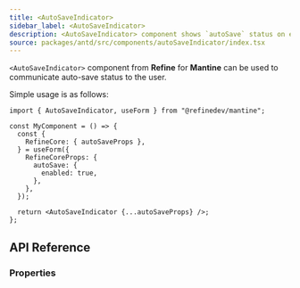```yaml
---
title: <AutoSaveIndicator>
sidebar_label: <AutoSaveIndicator>
description: <AutoSaveIndicator> component shows `autoSave` status on edit actions.
source: packages/antd/src/components/autoSaveIndicator/index.tsx
---
```


`<AutoSaveIndicator>` component from **Refine** for **Mantine** can be used to communicate auto-save status to the user.

Simple usage is as follows:

```tsx
import { AutoSaveIndicator, useForm } from "@refinedev/mantine";

const MyComponent = () => {
  const {
    RefineCore: { autoSaveProps },
  } = useForm({
    RefineCoreProps: {
      autoSave: {
        enabled: true,
      },
    },
  });

  return <AutoSaveIndicator {...autoSaveProps} />;
};
```

## API Reference

### Properties

<PropsTable module="@refinedev/mantine/AutoSaveIndicator" />
